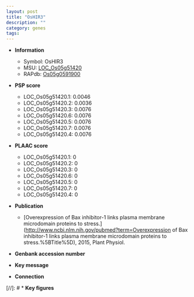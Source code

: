 ```yaml
---
layout: post
title: "OsHIR3"
description: ""
category: genes
tags: 
---
```


* **Information**  
    + Symbol: OsHIR3  
    + MSU: [LOC_Os05g51420](http://rice.plantbiology.msu.edu/cgi-bin/ORF_infopage.cgi?orf=LOC_Os05g51420)  
    + RAPdb: [Os05g0591900](http://rapdb.dna.affrc.go.jp/viewer/gbrowse_details/irgsp1?name=Os05g0591900)  

* **PSP score**  
    + LOC_Os05g51420.1: 0.0046 
    + LOC_Os05g51420.2: 0.0036 
    + LOC_Os05g51420.3: 0.0076 
    + LOC_Os05g51420.6: 0.0076 
    + LOC_Os05g51420.5: 0.0076 
    + LOC_Os05g51420.7: 0.0076 
    + LOC_Os05g51420.4: 0.0076 

* **PLAAC score**  
    + LOC_Os05g51420.1: 0 
    + LOC_Os05g51420.2: 0 
    + LOC_Os05g51420.3: 0 
    + LOC_Os05g51420.6: 0 
    + LOC_Os05g51420.5: 0 
    + LOC_Os05g51420.7: 0 
    + LOC_Os05g51420.4: 0 

* **Publication**  
    + [Overexpression of Bax inhibitor-1 links plasma membrane microdomain proteins to stress.](http://www.ncbi.nlm.nih.gov/pubmed?term=Overexpression of Bax inhibitor-1 links plasma membrane microdomain proteins to stress.%5BTitle%5D), 2015, Plant Physiol.

* **Genbank accession number**  

* **Key message**  

* **Connection**  

[//]: # * **Key figures**  


